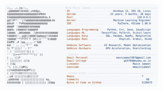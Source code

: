 <picture>
  <source srcset="https://raw.githubusercontent.com/mmazinjameel/mmazinjameel/main/dark_mode.svg?v=1746233381" media="(prefers-color-scheme: dark)">
  <img src="https://raw.githubusercontent.com/mmazinjameel/mmazinjameel/main/light_mode.svg?v=1746233381">
</picture>
